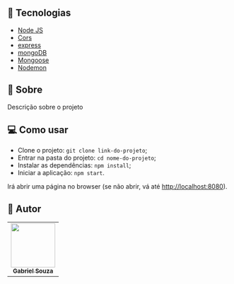 ## :wrench: Tecnologias

<!--EXEMPLO:-->
- [Node JS](https://nodejs.org/en)
- [Cors](https://www.npmjs.com/package/cors)
- [express](https://www.npmjs.com/package/express)
- [mongoDB](https://www.mongodb.com/try/download/compass)
- [Mongoose](https://www.npmjs.com/package/mongoose)
- [Nodemon](https://www.npmjs.com/package/nodemon)



## :page_facing_up: Sobre

Descrição sobre o projeto

## 💻 Como usar

- Clone o projeto: `git clone link-do-projeto`;
- Entrar na pasta do projeto: `cd nome-do-projeto`;
- Instalar as dependências: `npm install`;
- Iniciar a aplicação: `npm start`.

Irá abrir uma página no browser (se não abrir, vá até [http://localhost:8080](http://localhost:8080/)).


## :pencil: Autor

<table>
  <tr>
    <td align="center"><a href="https://github.com/Gabriel200395"><img src="https://avatars2.githubusercontent.com/u/68435908?s=400&u=9cbee30d93471534b2bd12a6364edd45e618b923&v=4" width="100px;" alt=""/><br /><sub><b>Gabriel Souza</b></sub></a><br /></td>
  <tr>
</table>
